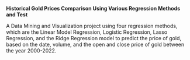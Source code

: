 **Historical Gold Prices Comparison Using Various Regression Methods and Test**

A Data Mining and Visualization project using four regression methods, which are the Linear Model Regression, Logistic Regression, Lasso Regression, and the Ridge Regression model to predict the price of gold, based on the date, volume, and the open and close price of gold between the year 2000-2022.
